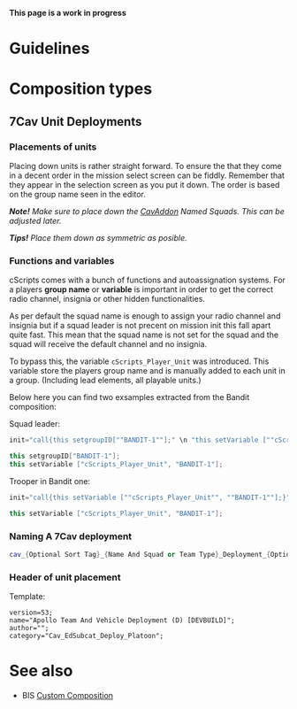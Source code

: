 **This page is a work in progress**
# Guidelines

# Composition types
## 7Cav Unit Deployments
### Placements of units
Placing down units is rather straight forward. To ensure the that they come in a decent order in the mission select screen can be fiddly. Remember that they appear in the selection screen as you put it down. The order is based on the group name seen in the editor.

***Note!** Make sure to place down the [CavAddon](https://github.com/7Cav/7CavAddon) Named Squads. This can be adjusted later.*

***Tips!** Place them down as symmetric as posible.*

### Functions and variables
cScripts comes with a bunch of functions and autoassignation systems. For a players **group name** or **variable** is important in order to get the correct radio channel, insignia or other hidden functionalities. 

As per default the squad name is enough to assign your radio channel and insignia but if a squad leader is not precent on mission init this fall apart quite fast. This mean that the squad name is not set for the squad and the squad will receive the default channel and no insignia. 

To bypass this, the variable `cScripts_Player_Unit` was introduced. This variable store the players group name and is manually added to each unit in a group. (Including lead elements, all playable units.)

Below here you can find two exsamples extracted from the Bandit composition:

Squad leader:
``` cpp
init="call{this setgroupID[""BANDIT-1""];" \n "this setVariable [""cScripts_Player_Unit"", ""BANDIT-1""];}";
```
```cpp
this setgroupID["BANDIT-1"];
this setVariable ["cScripts_Player_Unit", "BANDIT-1"];
```

Trooper in Bandit one:
``` cpp
init="call{this setVariable [""cScripts_Player_Unit"", ""BANDIT-1""];}";
```
```cpp
this setVariable ["cScripts_Player_Unit", "BANDIT-1"];
```

### Naming A 7Cav deployment
``` cpp
cav_{Optional Sort Tag}_{Name And Squad or Team Type}_Deployment_{Optional Terrain Type}
```

### Header of unit placement

Template:
```
version=53;
name="Apollo Team And Vehicle Deployment (D) [DEVBUILD]";
author="";
category="Cav_EdSubcat_Deploy_Platoon";
```

# See also
- BIS [Custom Composition](https://community.bistudio.com/wiki/Eden_Editor:_Custom_Composition)
